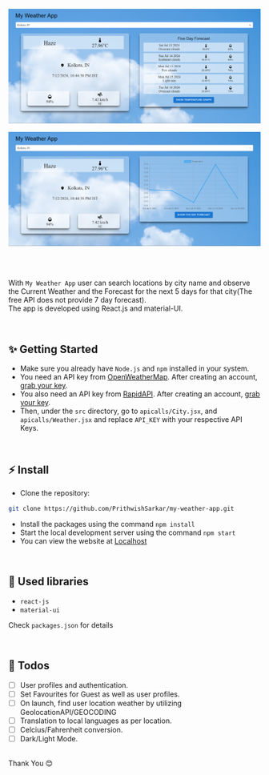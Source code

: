 ![Application screenshot](./src/assets/Screenshot%20(728).png)
<br/>

![Application screenshot](./src/assets/Screenshot%20(729).png)

<br/>
<br/>

With `My Weather App` user can search locations by city name and observe the Current Weather and the Forecast for the next 5 days for that city(The free API does not provide 7 day forecast).
<br/>
The app is developed using React.js and material-UI.

<br/>

<!-- ## 💻 Live Demo:



<br/> -->

## ✨ Getting Started

- Make sure you already have `Node.js` and `npm` installed in your system.
- You need an API key from [OpenWeatherMap](https://openweathermap.org/). After creating an account, [grab your key](https://home.openweathermap.org/api_keys).
- You also need an API key from [RapidAPI](https://rapidapi.com/hub). After creating an account, [grab your key](https://docs.rapidapi.com/docs/keys-and-key-rotation).
- Then, under the `src` directory, go to `apicalls/City.jsx`, and `apicalls/Weather.jsx` and replace `API_KEY` with your respective API Keys.

<br/>

## ⚡ Install

- Clone the repository:

```bash
git clone https://github.com/PrithwishSarkar/my-weather-app.git

```

- Install the packages using the command `npm install`
- Start the local development server using the command `npm start`
- You can view the website at [Localhost](https://localhost:3000)

<br/>

## 📙 Used libraries

- `react-js`
- `material-ui`

Check `packages.json` for details

<br/>

## 📄 Todos

- [ ] User profiles and authentication.
- [ ] Set Favourites for Guest as well as user profiles.
- [ ] On launch, find user location weather by utilizing GeolocationAPI/GEOCODING
- [ ] Translation to local languages as per location.
- [ ] Celcius/Fahrenheit conversion.
- [ ] Dark/Light Mode.

<br/>
Thank You 😊